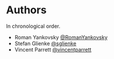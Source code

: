 # Authors
In chronological order.

- Roman Yankovsky [@RomanYankovsky](https://github.com/RomanYankovsky)
- Stefan Glienke [@sglienke](https://github.com/sglienke)
- Vincent Parrett [@vincentparrett](https://github.com/vincentparrett)
